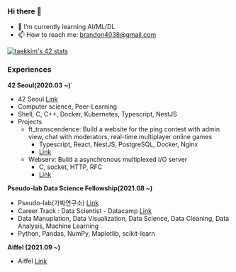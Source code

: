 ### Hi there 👋

- 🌱 I’m currently learning AI/ML/DL
- 📫 How to reach me: brandon4038@gmail.com

<!--
**cozytk/cozytk** is a ✨ _special_ ✨ repository because its `README.md` (this file) appears on your GitHub profile.

Here are some ideas to get you started:

- 🔭 I’m currently studying on Aiffel, Pseudo-lab, 42Seoul
- 👯 I’m looking to collaborate on ...
- 🤔 I’m looking for help with ...
- 💬 Ask me about ...
- 😄 Pronouns: ...
- ⚡ Fun fact: ...
-->

[![taekkim's 42 stats](https://badge42.herokuapp.com/api/stats/taekkim)](https://github.com/JaeSeoKim/badge42)

### Experiences

**42 Seoul(2020.03 ~)**`
  - 42 Seoul [Link](https://42seoul.kr/seoul42/main/view)
  - Computer science, Peer-Learning
  - Shell, C, C++, Docker, Kubernetes, Typescript, NestJS
  - Projects
    * ft_transcendence: Build a website for the ping contest with admin view, chat with moderators, real-time multiplayer online games
      - Typescript, React, NestJS, PostgreSQL, Docker, Nginx
      - [Link](https://github.com/42seoul-NULL/bye_blackhole)
    * Webserv: Build a asynchronous multiplexed I/O server
      - C, socket, HTTP, RFC
      - [Link](https://github.com/cozytk/webserv)

**Pseudo-lab Data Science Fellowship(2021.08 ~)**
  - Pseudo-lab(가짜연구소) [Link](https://pseudo-lab.com/)
  - Career Track : Data Scientist - Datacamp [Link](https://www.datacamp.com/tracks/data-scientist-with-python)
  - Data Manuplation, Data Visualization, Data Science, Data Cleaning, Data Analysis, Machine Learning
  - Python, Pandas, NumPy, Maplotlib, scikit-learn

**Aiffel (2021.09 ~)**
  - Aiffel [Link](https://aiffel.io/)
